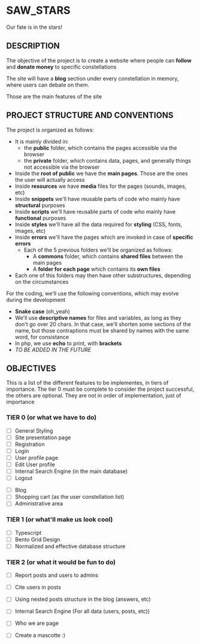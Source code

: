 # SAW_STARS
Our fate is in the stars!

## DESCRIPTION
 The objective of the project is to create a website where people can **follow** and **donate money** to specific constellations <br>

 The site will have a **blog** section under every constellation in memory, where users can debate on them. <br>

 Those are the main features of the site <br>

## PROJECT STRUCTURE AND CONVENTIONS 
The project is organized as follows:
+ It is mainly divided in:
    + the **public** folder, which contains the pages accessible via the browser
    + the **private** folder, which contains data, pages, and generally things not accessible via the browser
+ Inside the **root of public** we have the **main pages**. Those are the ones the user will actually access
+ Inside **resources** we have **media** files for the pages (sounds, images, etc)
+ Inside **snippets** we'll have reusable parts of code who mainly have **structural** purposes
+ Inside **scripts** we'll have reusable parts of code who mainly have **functional** purposes
+ Inside **styles** we'll have all the data required for **styling** (CSS, fonts, images, etc)
+ Inside **errors** we'll have the pages which are invoked in case of **specific errors**
    + Each of the 5 previous folders we'll be organized as follows:
        + A **commons** folder, which contains **shared files** between the main pages
        + A **folder for each page** which contains its **own files**
+ Each one of this folders may then have other substructures, depending on the circumstances <br>

For the coding, we'll use the following conventions, which may evolve during the development
+ **Snake case** (oh_yeah)
+ We'll use **descriptive names** for files and variables, as long as they don't go over 20 chars. In that case, we'll shorten some sections of the name, but those contraptions must be shared by names with the same word, for consistance
+ In php, we use **echo** to print, with **brackets**
+ _TO BE ADDED IN THE FUTURE_

## OBJECTIVES

This is a list of the different features to be implementes, in tiers of importance. The tier 0 must be complete to consider the project successful, the others are optional. They are not in order of implementation, just of importance

### TIER 0 (or what we have to do)

- [ ] General Styling
- [ ] Site presentation page
- [ ] Registration
- [ ] Login
- [ ] User profile page
- [ ] Edit User profile
- [ ] Internal Search Engine (in the main database)
- [ ] Logout
* [ ] Blog
* [ ] Shopping cart (as the user constellation list)
* [ ] Administrative area

### TIER 1 (or what'll make us look cool)

- [ ] Typescript
- [ ] Bento Grid Design
- [ ] Normalized and effective database structure

### TIER 2 (or what it would be fun to do)
- [ ] Report posts and users to admins
- [ ] Cite users in posts
- [ ] Using nested posts structure in the blog (answers, etc)
- [ ] Internal Search Engine (For all data (users, posts, etc))
- [ ] Who we are page
- [ ] Create a mascotte :)

